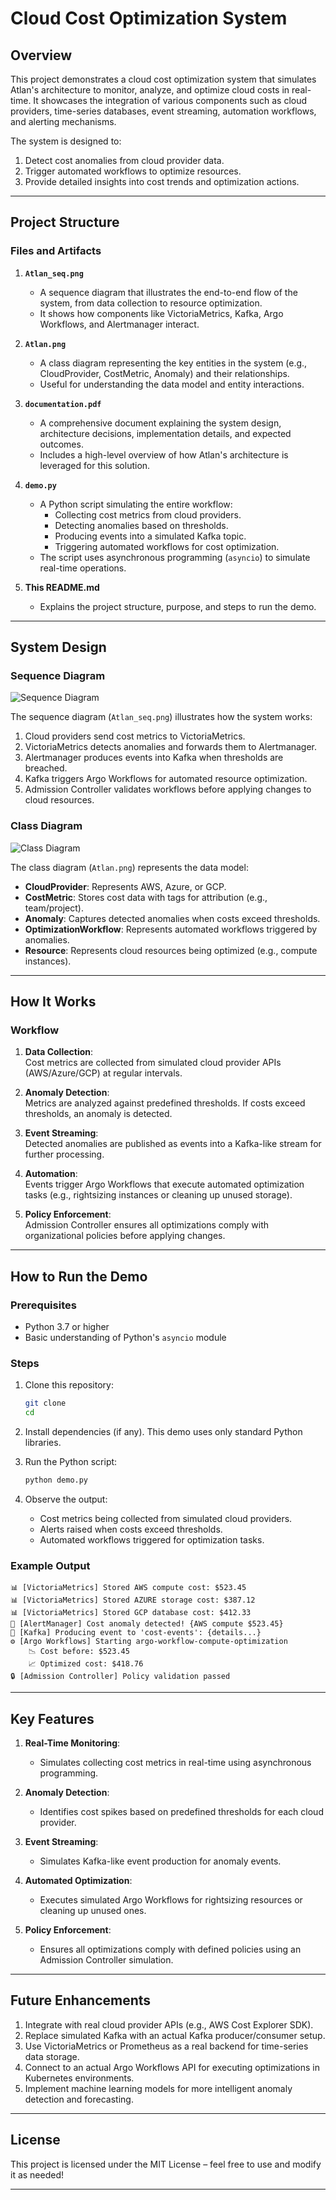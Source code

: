 # **Cloud Cost Optimization System**

## **Overview**
This project demonstrates a cloud cost optimization system that simulates Atlan's architecture to monitor, analyze, and optimize cloud costs in real-time. It showcases the integration of various components such as cloud providers, time-series databases, event streaming, automation workflows, and alerting mechanisms.

The system is designed to:
1. Detect cost anomalies from cloud provider data.
2. Trigger automated workflows to optimize resources.
3. Provide detailed insights into cost trends and optimization actions.

---

## **Project Structure**

### **Files and Artifacts**
1. **`Atlan_seq.png`**  
   - A sequence diagram that illustrates the end-to-end flow of the system, from data collection to resource optimization.
   - It shows how components like VictoriaMetrics, Kafka, Argo Workflows, and Alertmanager interact.

2. **`Atlan.png`**  
   - A class diagram representing the key entities in the system (e.g., CloudProvider, CostMetric, Anomaly) and their relationships.
   - Useful for understanding the data model and entity interactions.

3. **`documentation.pdf`**  
   - A comprehensive document explaining the system design, architecture decisions, implementation details, and expected outcomes.
   - Includes a high-level overview of how Atlan's architecture is leveraged for this solution.

4. **`demo.py`**  
   - A Python script simulating the entire workflow:
     - Collecting cost metrics from cloud providers.
     - Detecting anomalies based on thresholds.
     - Producing events into a simulated Kafka topic.
     - Triggering automated workflows for cost optimization.
   - The script uses asynchronous programming (`asyncio`) to simulate real-time operations.

5. **This README.md**  
   - Explains the project structure, purpose, and steps to run the demo.

---

## **System Design**

### **Sequence Diagram**
![Sequence Diagram](Atlanseq.png)

The sequence diagram (`Atlan_seq.png`) illustrates how the system works:
1. Cloud providers send cost metrics to VictoriaMetrics.
2. VictoriaMetrics detects anomalies and forwards them to Alertmanager.
3. Alertmanager produces events into Kafka when thresholds are breached.
4. Kafka triggers Argo Workflows for automated resource optimization.
5. Admission Controller validates workflows before applying changes to cloud resources.

### **Class Diagram**
![Class Diagram](Atlanseq.png)

The class diagram (`Atlan.png`) represents the data model:
- **CloudProvider**: Represents AWS, Azure, or GCP.
- **CostMetric**: Stores cost data with tags for attribution (e.g., team/project).
- **Anomaly**: Captures detected anomalies when costs exceed thresholds.
- **OptimizationWorkflow**: Represents automated workflows triggered by anomalies.
- **Resource**: Represents cloud resources being optimized (e.g., compute instances).

---

## **How It Works**

### Workflow
1. **Data Collection**:  
   Cost metrics are collected from simulated cloud provider APIs (AWS/Azure/GCP) at regular intervals.
   
2. **Anomaly Detection**:  
   Metrics are analyzed against predefined thresholds. If costs exceed thresholds, an anomaly is detected.

3. **Event Streaming**:  
   Detected anomalies are published as events into a Kafka-like stream for further processing.

4. **Automation**:  
   Events trigger Argo Workflows that execute automated optimization tasks (e.g., rightsizing instances or cleaning up unused storage).

5. **Policy Enforcement**:  
   Admission Controller ensures all optimizations comply with organizational policies before applying changes.

---

## **How to Run the Demo**

### Prerequisites
- Python 3.7 or higher
- Basic understanding of Python's `asyncio` module

### Steps
1. Clone this repository:
   ```bash
   git clone 
   cd 
   ```

2. Install dependencies (if any). This demo uses only standard Python libraries.

3. Run the Python script:
   ```bash
   python demo.py
   ```

4. Observe the output:
   - Cost metrics being collected from simulated cloud providers.
   - Alerts raised when costs exceed thresholds.
   - Automated workflows triggered for optimization tasks.

### Example Output
```plaintext
📊 [VictoriaMetrics] Stored AWS compute cost: $523.45
📊 [VictoriaMetrics] Stored AZURE storage cost: $387.12
📊 [VictoriaMetrics] Stored GCP database cost: $412.33
🚨 [AlertManager] Cost anomaly detected! {AWS compute $523.45}
🔁 [Kafka] Producing event to 'cost-events': {details...}
⚙️ [Argo Workflows] Starting argo-workflow-compute-optimization
    📉 Cost before: $523.45
    📈 Optimized cost: $418.76
🔒 [Admission Controller] Policy validation passed
```

---

## **Key Features**

1. **Real-Time Monitoring**:
   - Simulates collecting cost metrics in real-time using asynchronous programming.

2. **Anomaly Detection**:
   - Identifies cost spikes based on predefined thresholds for each cloud provider.

3. **Event Streaming**:
   - Simulates Kafka-like event production for anomaly events.

4. **Automated Optimization**:
   - Executes simulated Argo Workflows for rightsizing resources or cleaning up unused ones.

5. **Policy Enforcement**:
   - Ensures all optimizations comply with defined policies using an Admission Controller simulation.

---

## **Future Enhancements**

1. Integrate with real cloud provider APIs (e.g., AWS Cost Explorer SDK).
2. Replace simulated Kafka with an actual Kafka producer/consumer setup.
3. Use VictoriaMetrics or Prometheus as a real backend for time-series data storage.
4. Connect to an actual Argo Workflows API for executing optimizations in Kubernetes environments.
5. Implement machine learning models for more intelligent anomaly detection and forecasting.

---

## **License**
This project is licensed under the MIT License – feel free to use and modify it as needed!

---
